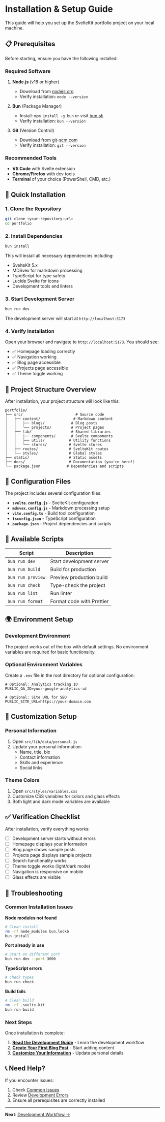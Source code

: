 # Installation & Setup Guide

This guide will help you set up the SvelteKit portfolio project on your local machine.

## 📋 Prerequisites

Before starting, ensure you have the following installed:

### Required Software

1. **Node.js** (v18 or higher)

   - Download from [nodejs.org](https://nodejs.org/)
   - Verify installation: `node --version`

2. **Bun** (Package Manager)

   - Install: `npm install -g bun` or visit [bun.sh](https://bun.sh/)
   - Verify installation: `bun --version`

3. **Git** (Version Control)
   - Download from [git-scm.com](https://git-scm.com/)
   - Verify installation: `git --version`

### Recommended Tools

- **VS Code** with Svelte extension
- **Chrome/Firefox** with dev tools
- **Terminal** of your choice (PowerShell, CMD, etc.)

## 🚀 Quick Installation

### 1. Clone the Repository

```bash
git clone <your-repository-url>
cd portfolio
```

### 2. Install Dependencies

```bash
bun install
```

This will install all necessary dependencies including:

- SvelteKit 5.x
- MDSvex for markdown processing
- TypeScript for type safety
- Lucide Svelte for icons
- Development tools and linters

### 3. Start Development Server

```bash
bun run dev
```

The development server will start at `http://localhost:5173`

### 4. Verify Installation

Open your browser and navigate to `http://localhost:5173`. You should see:

- ✅ Homepage loading correctly
- ✅ Navigation working
- ✅ Blog page accessible
- ✅ Projects page accessible
- ✅ Theme toggle working

## 📁 Project Structure Overview

After installation, your project structure will look like this:

```
portfolio/
├── src/                        # Source code
│   ├── content/               # Markdown content
│   │   ├── blogs/            # Blog posts
│   │   └── projects/         # Project pages
│   ├── lib/                  # Shared libraries
│   │   ├── components/       # Svelte components
│   │   ├── utils/           # Utility functions
│   │   └── stores/          # Svelte stores
│   ├── routes/              # SvelteKit routes
│   └── styles/              # Global styles
├── static/                  # Static assets
├── docs/                    # Documentation (you're here!)
└── package.json            # Dependencies and scripts
```

## 🔧 Configuration Files

The project includes several configuration files:

- **`svelte.config.js`** - SvelteKit configuration
- **`mdsvex.config.js`** - Markdown processing setup
- **`vite.config.ts`** - Build tool configuration
- **`tsconfig.json`** - TypeScript configuration
- **`package.json`** - Project dependencies and scripts

## 📜 Available Scripts

| Script            | Description               |
| ----------------- | ------------------------- |
| `bun run dev`     | Start development server  |
| `bun run build`   | Build for production      |
| `bun run preview` | Preview production build  |
| `bun run check`   | Type-check the project    |
| `bun run lint`    | Run linter                |
| `bun run format`  | Format code with Prettier |

## 🌍 Environment Setup

### Development Environment

The project works out of the box with default settings. No environment variables are required for basic functionality.

### Optional Environment Variables

Create a `.env` file in the root directory for optional configuration:

```env
# Optional: Analytics tracking ID
PUBLIC_GA_ID=your-google-analytics-id

# Optional: Site URL for SEO
PUBLIC_SITE_URL=https://your-domain.com
```

## 🎨 Customization Setup

### Personal Information

1. Open `src/lib/data/personal.js`
2. Update your personal information:
   - Name, title, bio
   - Contact information
   - Skills and experience
   - Social links

### Theme Colors

1. Open `src/styles/variables.css`
2. Customize CSS variables for colors and glass effects
3. Both light and dark mode variables are available

## ✅ Verification Checklist

After installation, verify everything works:

- [ ] Development server starts without errors
- [ ] Homepage displays your information
- [ ] Blog page shows sample posts
- [ ] Projects page displays sample projects
- [ ] Search functionality works
- [ ] Theme toggle works (light/dark mode)
- [ ] Navigation is responsive on mobile
- [ ] Glass effects are visible

## 🔧 Troubleshooting

### Common Installation Issues

**Node modules not found**

```bash
# Clean install
rm -rf node_modules bun.lockb
bun install
```

**Port already in use**

```bash
# Start on different port
bun run dev --port 3000
```

**TypeScript errors**

```bash
# Check types
bun run check
```

**Build fails**

```bash
# Clean build
rm -rf .svelte-kit
bun run build
```

### Next Steps

Once installation is complete:

1. **[Read the Development Guide](development.md)** - Learn the development workflow
2. **[Create Your First Blog Post](../content-creation/writing-blogs.md)** - Start adding content
3. **[Customize Your Information](../maintenance/personal-info.md)** - Update personal details

## 📞 Need Help?

If you encounter issues:

1. Check [Common Issues](../troubleshooting/common-issues.md)
2. Review [Development Errors](../troubleshooting/development-errors.md)
3. Ensure all prerequisites are correctly installed

---

**Next**: [Development Workflow →](development.md)
